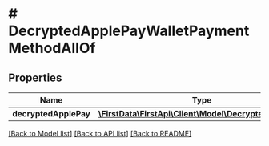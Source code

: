 # # DecryptedApplePayWalletPaymentMethodAllOf

## Properties

Name | Type | Description | Notes
------------ | ------------- | ------------- | -------------
**decryptedApplePay** | [**\FirstData\FirstApi\Client\Model\DecryptedApplePay**](DecryptedApplePay.md) |  | 

[[Back to Model list]](../../README.md#documentation-for-models) [[Back to API list]](../../README.md#documentation-for-api-endpoints) [[Back to README]](../../README.md)


